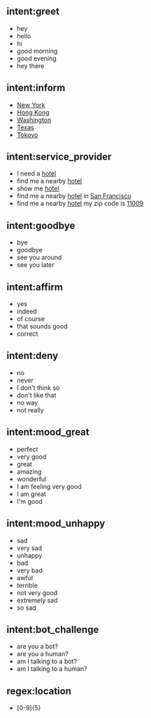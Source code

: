 ## intent:greet
- hey
- hello
- hi
- good morning
- good evening
- hey there

## intent:inform
- [New York](location)
- [Hong Kong](location)
- [Washington](location)
- [Texas](location)
- [Tokoyo](location)

## intent:service_provider
- I need a [hotel](service_type)
- find me a nearby [hotel](service_type)
- show me [hotel](service_type)
- find me a nearby [hotel](service_type) in [San Francisco](location)
- find me a nearby [hotel](service_type) my zip code is [11009](location) 


## intent:goodbye
- bye
- goodbye
- see you around
- see you later

## intent:affirm
- yes
- indeed
- of course
- that sounds good
- correct

## intent:deny
- no
- never
- I don't think so
- don't like that
- no way
- not really

## intent:mood_great
- perfect
- very good
- great
- amazing
- wonderful
- I am feeling very good
- I am great
- I'm good

## intent:mood_unhappy
- sad
- very sad
- unhappy
- bad
- very bad
- awful
- terrible
- not very good
- extremely sad
- so sad

## intent:bot_challenge
- are you a bot?
- are you a human?
- am I talking to a bot?
- am I talking to a human?

## regex:location
- [0-9]{5}